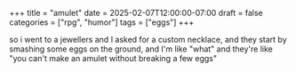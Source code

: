 +++
title = "amulet"
date = 2025-02-07T12:00:00-07:00
draft = false
categories = ["rpg", "humor"]
tags = ["eggs"]
+++

so i went to a jewellers and I asked for a custom necklace, and they start by smashing some eggs on the ground, and I'm like "what" and they're like "you can't make an amulet without breaking a few eggs"